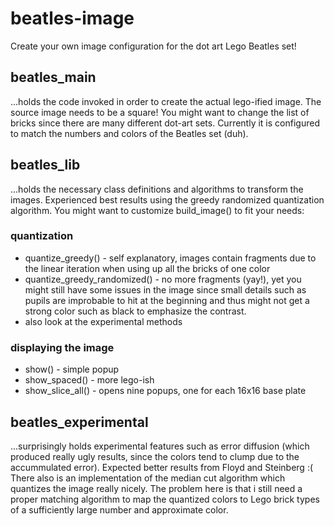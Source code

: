 # beatles-image
Create your own image configuration for the dot art Lego Beatles set!

## beatles_main
...holds the code invoked in order to create the actual lego-ified image. The source image needs to be a square! 
You might want to change the list of bricks since there are many different dot-art sets. 
Currently it is configured to match the numbers and colors of the Beatles set (duh).

## beatles_lib
...holds the necessary class definitions and algorithms to transform the images.
Experienced best results using the greedy randomized quantization algorithm.
You might want to customize build_image() to fit your needs:

### quantization
* quantize_greedy() - self explanatory, images contain fragments due to the linear iteration when using up all the bricks of one color
* quantize_greedy_randomized() - no more fragments (yay!), yet you might still have some issues in the image since small details such as pupils are improbable to hit at the beginning and thus might not get a strong color such as black to emphasize the contrast.
* also look at the experimental methods

### displaying the image
* show() - simple popup
* show_spaced() - more lego-ish
* show_slice_all() - opens nine popups, one for each 16x16 base plate



## beatles_experimental
...surprisingly holds experimental features such as error diffusion (which produced really ugly results, since the colors tend to clump due to the accummulated error).
Expected better results from Floyd and Steinberg :(
There also is an implementation of the median cut algorithm which quantizes the image really nicely. The problem here is that i still need a proper matching algorithm
to map the quantized colors to Lego brick types of a sufficiently large number and approximate color.

